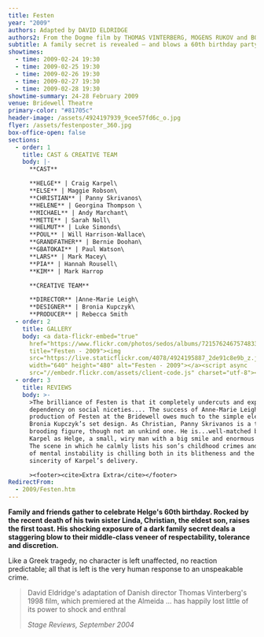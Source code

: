 ```yaml
---
title: Festen
year: "2009"
authors: Adapted by DAVID ELDRIDGE
authors2: From the Dogme film by THOMAS VINTERBERG, MOGENS RUKOV and BO HR. HANSEN
subtitle: A family secret is revealed – and blows a 60th birthday party apart
showtimes:
  - time: 2009-02-24 19:30
  - time: 2009-02-25 19:30
  - time: 2009-02-26 19:30
  - time: 2009-02-27 19:30
  - time: 2009-02-28 19:30
showtime-summary: 24-28 February 2009
venue: Bridewell Theatre
primary-color: "#81705c"
header-image: /assets/4924197939_9cee57fd6c_o.jpg
flyer: /assets/festenposter_360.jpg
box-office-open: false
sections:
  - order: 1
    title: CAST & CREATIVE TEAM
    body: |-
      **CAST**

      **HELGE** | Craig Karpel\
      **ELSE** | Maggie Robson\
      **CHRISTIAN** | Panny Skrivanos\
      **HELENE** | Georgina Thompson \
      **MICHAEL** | Andy Marchant\
      **METTE** | Sarah Noll\
      **HELMUT** | Luke Simonds\
      **POUL** | Will Harrison-Wallace\
      **GRANDFATHER** | Bernie Doohan\
      **GBATOKAI** | Paul Watson\
      **LARS** | Mark Macey\
      **PIA** | Hannah Rousell\
      **KIM** | Mark Harrop

      **CREATIVE TEAM**

      **DIRECTOR** |Anne-Marie Leigh\
      **DESIGNER** | Bronia Kupczyk\
      **PRODUCER** | Rebecca Smith
  - order: 2
    title: GALLERY
    body: <a data-flickr-embed="true"
      href="https://www.flickr.com/photos/sedos/albums/72157624675748335"
      title="Festen - 2009"><img
      src="https://live.staticflickr.com/4078/4924195887_2de91c8e9b_z.jpg"
      width="640" height="480" alt="Festen - 2009"></a><script async
      src="//embedr.flickr.com/assets/client-code.js" charset="utf-8"></script>
  - order: 3
    title: REVIEWS
    body: >-
      >The brilliance of Festen is that it completely undercuts and exposes our
      dependency on social niceties.... The success of Anne-Marie Leigh’s
      production of Festen at the Bridewell owes much to the simple elegance of
      Bronia Kupczyk’s set design. As Christian, Panny Skrivanos is a tall,
      brooding figure, though not an unkind one. He is...well-matched by Craig
      Karpel as Helge, a small, wiry man with a big smile and enormous charisma.
      The scene in which he calmly lists his son’s childhood crimes and history
      of mental instability is chilling both in its blitheness and the utter
      sincerity of Karpel’s delivery.

      ><footer><cite>Extra Extra</cite></footer>
RedirectFrom:
  - 2009/Festen.htm
---
```

**Family and friends gather to celebrate Helge's 60th birthday. Rocked by the recent death of his twin sister Linda, Christian, the eldest son, raises the first toast. His shocking exposure of a dark family secret deals a staggering blow to their middle-class veneer of respectability, tolerance and discretion.**

Like a Greek tragedy, no character is left unaffected, no reaction predictable; all that is left is the very human response to an unspeakable crime.

>David Eldridge's adaptation of Danish director Thomas Vinterberg's 1998 film, which premiered at the Almeida … has happily lost little of its power to shock and enthral
><footer><cite>Stage Reviews, September 2004</cite></footer>
